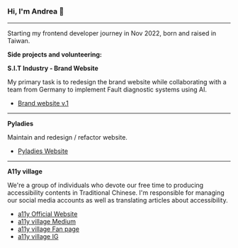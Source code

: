 ### Hi, I'm Andrea 👋
---
Starting my frontend developer journey in Nov 2022, born and raised in Taiwan.

**Side projects and volunteering:**

**S.I.T Industry - Brand Website**

My primary task is to redesign the brand website while collaborating with a team from Germany to implement Fault diagnostic systems using AI.
- [Brand website v.1](http://sit-technology.com/)
<!-- <img width="1435" alt="Screenshot 2023-05-01 at 9 49 16 PM" src="https://user-images.githubusercontent.com/84858081/235462189-2b1b1d14-fea7-4bb0-a380-b65900115eb0.png"> -->

---


**Pyladies**

Maintain and redesign / refactor website.
- [Pyladies Website](https://tw.pyladies.com/)

---

**A11y village**

We're a group of individuals who devote our free time to producing accessibility contents in Traditional Chinese.
I'm responsible for managing our social media accounts as well as translating articles about accessibility.

- [a11y Official Website](https://www.101.a11yvillage.twvip.org/en)
- [a11y village Medium](https://medium.com/@accessdiversers)
- [a11y village Fan page](https://www.facebook.com/accessdiversers/)
- [a11y village IG](https://www.instagram.com/a11yvillage/)

<!-- ![Group 346](https://user-images.githubusercontent.com/84858081/219078363-d1438cfa-db99-480b-aa76-646a0fd7e10a.png) -->
<!--
**AndreaFan123/AndreaFan123** is a ✨ _special_ ✨ repository because its `README.md` (this file) appears on your GitHub profile.

Here are some ideas to get you started:

- 🔭 I’m currently working on ...
- 🌱 I’m currently learning ...
- 👯 I’m looking to collaborate on ...
- 🤔 I’m looking for help with ...
- 💬 Ask me about ...
- 📫 How to reach me: ...
- 😄 Pronouns: ...
- ⚡ Fun fact: ...
-->
